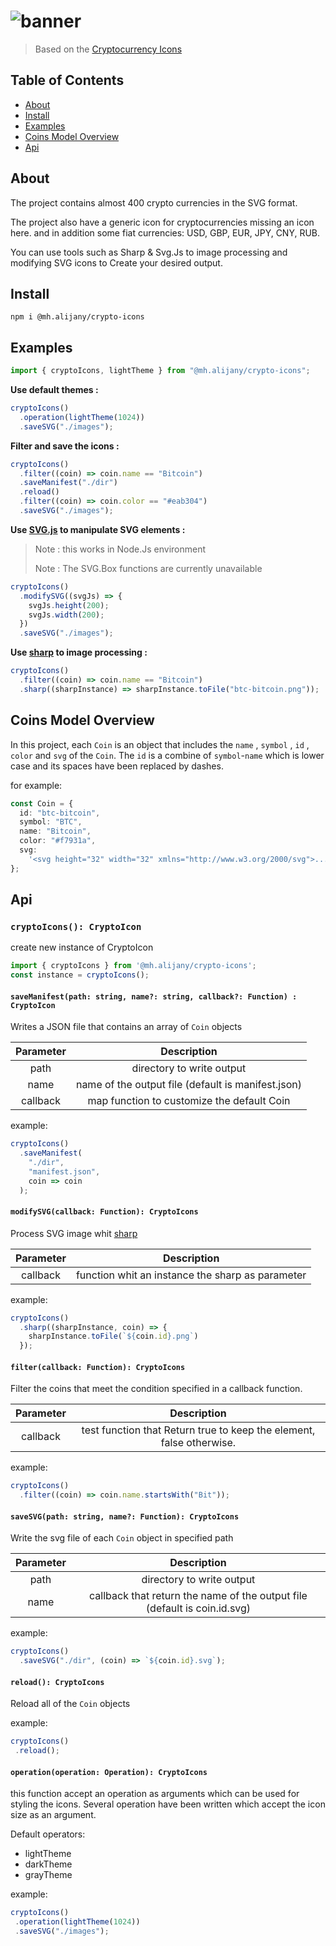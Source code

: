 # ![banner](https://github.com/alijany/crypto-icons/blob/master/src/banner.png?raw=true)

> Based on the [Cryptocurrency Icons](https://github.com/spothq/cryptocurrency-icons)

## Table of Contents

- [About](#about)
- [Install](#install)
- [Examples](#examples)
- [Coins Model Overview](#coins-model-overview)
- [Api](#api)

## About

The project contains almost 400 crypto currencies in the SVG format.

The project also have a generic icon for cryptocurrencies missing an icon here. and in addition some fiat currencies: USD, GBP, EUR, JPY, CNY, RUB.

You can use tools such as Sharp & Svg.Js to image processing and modifying SVG icons to Create your desired output.

## Install

```properties
npm i @mh.alijany/crypto-icons
```

## Examples

```typescript
import { cryptoIcons, lightTheme } from "@mh.alijany/crypto-icons";
```

**Use default themes :**

```typescript
cryptoIcons()
  .operation(lightTheme(1024))
  .saveSVG("./images");
```

**Filter and save the icons :**

```typescript
cryptoIcons()
  .filter((coin) => coin.name == "Bitcoin")
  .saveManifest("./dir")
  .reload()
  .filter((coin) => coin.color == "#eab304")
  .saveSVG("./images");
```

**Use [SVG.js](https://svgjs.com/) to manipulate SVG elements :**

> Note : this works in Node.Js environment
>
> Note : The SVG.Box functions are currently unavailable

```typescript
cryptoIcons()
  .modifySVG((svgJs) => {
    svgJs.height(200);
    svgJs.width(200);
  })
  .saveSVG("./images");
```

**Use [sharp](https://sharp.pixelplumbing.com/) to image processing :**

```typescript
cryptoIcons()
  .filter((coin) => coin.name == "Bitcoin")
  .sharp((sharpInstance) => sharpInstance.toFile("btc-bitcoin.png"));
```

## Coins Model Overview

In this project, each `Coin` is an object that includes the `name` , `symbol` , `id` , `color` and `svg` of the `Coin`.
The `id` is a combine of `symbol`-`name` which is lower case and its spaces have been replaced by dashes.

for example:

```typescript
const Coin = {
  id: "btc-bitcoin",
  symbol: "BTC",
  name: "Bitcoin",
  color: "#f7931a",
  svg:
    '<svg height="32" width="32" xmlns="http://www.w3.org/2000/svg">...</svg>',
};
```

## Api

### `cryptoIcons(): CryptoIcon`

create new instance of CryptoIcon

```typescript
import { cryptoIcons } from '@mh.alijany/crypto-icons';
const instance = cryptoIcons();
```

#### `saveManifest(path: string, name?: string, callback?: Function) : CryptoIcon`

Writes a JSON file that contains an array of ‍‍`Coin` objects

| Parameter |                       Description                      |
|:---------:|:------------------------------------------------------:|
|    path   |                directory to write output               |
|    name   |   name of the output file (default is manifest.json)   |
|  callback |       map function to customize the default Coin       |

example:

```typescript
cryptoIcons()
  .saveManifest(
    "./dir",
    "manifest.json", 
    coin => coin
  );
```

#### `modifySVG(callback: Function): CryptoIcons`

Process SVG image whit [sharp](https://sharp.pixelplumbing.com/)

| Parameter |                   Description                    |
|:---------:|:------------------------------------------------:|
|  callback | function whit an instance the sharp as parameter |

example:

```typescript
cryptoIcons()
  .sharp((sharpInstance, coin) => {
    sharpInstance.toFile(`${coin.id}.png`)
  });
```

#### `filter(callback: Function): CryptoIcons`

Filter the coins that meet the condition specified in a callback function.

| Parameter |                             Description                              |
|:---------:|:--------------------------------------------------------------------:|
|  callback | test function that Return true to keep the element, false otherwise. |

example:

```typescript
cryptoIcons()
  .filter((coin) => coin.name.startsWith("Bit"));
```

#### `saveSVG(path: string, name?: Function): CryptoIcons`

Write the svg file of each `Coin` object in specified path

| Parameter |                                Description                                |
|:---------:|:-------------------------------------------------------------------------:|
|    path   |                         directory to write output                         |
|    name   | callback that return the name of the output file (default is coin.id.svg) |

example:

```typescript
cryptoIcons()
  .saveSVG("./dir", (coin) => `${coin.id}.svg`);
```

#### `reload(): CryptoIcons`

 Reload all of the `Coin` objects

example:

 ```typescript
cryptoIcons()
  .reload();
```

#### `operation(operation: Operation): CryptoIcons`

this function accept an operation as arguments which can be used for styling the icons.
Several operation have been written which accept the icon size as an argument.

Default operators:

- lightTheme
- darkTheme
- grayTheme

example:

 ```typescript
cryptoIcons()
  .operation(lightTheme(1024))
  .saveSVG("./images");
```
